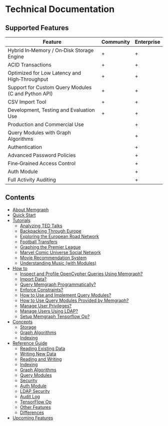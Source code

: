 # Technical Documentation

## Supported Features

Feature                                               | Community | Enterprise
------------------------------------------------------|-----------|-----------
Hybrid In&#8209;Memory / On&#8209;Disk Storage Engine |     +     |     +
ACID Transactions                                     |     +     |     +
Optimized for Low Latency and High&#8209;Throughput   |     +     |     +
Support for Custom Query Modules (C and Python API)   |     +     |     +
CSV Import Tool                                       |     +     |     +
Development, Testing and Evaluation Use               |     +     |     +
Production and Commercial Use                         |           |     +
Query Modules with Graph Algorithms                   |           |     +
Authentication                                        |           |     +
Advanced Password Policies                            |           |     +
Fine&#8209;Grained Access Control                     |           |     +
Auth Module                                           |           |     +
Full Activity Auditing                                |           |     +

[//]: # (When adding a new documentation file, please add it to the list)

## Contents

  * [About Memgraph](#about-memgraph)
  * [Quick Start](quick-start.md)
  * [Tutorials](tutorials/tutorials.md)
    * [Analyzing TED Talks](tutorials/analyzing-TED-talks.md)
    * [Backpacking Through Europe](tutorials/backpacking-through-europe.md)
    * [Exploring the European Road Network](tutorials/exploring-the-european-road-network.md)
    * [Football Transfers](football-transfers.md)
    * [Graphing the Premier League](tutorials/graphing-the-premier-league.md)
    * [Marvel Comic Universe Social Network](tutorials/marvel-universe.md)
    * [Movie Recommendation System](tutorials/movie-recommendation.md)
    * [Understanding Music (with Modules)](tutorials/understanding-music-with-modules.md)
  * [How to](how_to_guides/how-to-guides-overview.md)
    * [Inspect and Profile OpenCypher Queries Using Memgraph?](how_to_guides/explain-profile.md)
    * [Import Data?](how_to_guides/import-data.md)
    * [Query Memgraph Programmatically?](how_to_guides/query-memgraph-programmatically.md)
    * [Enforce Constraints?](how_to_guides/enforce-constraints.md)
    * [How to Use and Implement Query Modules?](how_to_guides/use-and-implement-query-modules.md)
    * [How to Use Query Modules Provided by Memgraph?](how_to_guides/use-query-modules-provided-by-memgraph.md)
    * [Manage User Privileges?](how_to_guides/manage-user-privileges.md)
    * [Manage Users Using LDAP?](how_to_guides/manage-users-using-ldap.md)
    * [Setup Memgraph Tensorflow Op?](how_to_guides/tensorflow-setup.md)
  * [Concepts](concepts/concepts-overview.md)
    * [Storage](concepts/storage.md)
    * [Graph Algorithms](concepts/graph-algorithms.md)
    * [Indexing](concepts/indexing.md)
  * [Reference Guide](reference_guide/reference-overview.md)
    * [Reading Existing Data](reference_guide/reading-existing-data.md)
    * [Writing New Data](reference_guide/writing-new-data.md)
    * [Reading and Writing](reference_guide/reading-and-writing.md)
    * [Indexing](reference_guide/indexing.md)
    * [Graph Algorithms](reference_guide/graph-algorithms.md)
    * [Query Modules](reference_guide/query_modules/query-modules.md)
    * [Security](reference_guide/security.md)
    * [Auth Module](reference_guide/auth-module.md)
    * [LDAP Security](reference_guide/ldap-security.md)
    * [Audit Log](reference_guide/audit-log.md)
    * [TensorFlow Op](reference_guide/tensorflow.md)
    * [Other Features](reference_guide/other-features.md)
    * [Differences](reference_guide/differences.md)
  * [Upcoming Features](upcoming-features.md)

[//]: # (Nothing should go below the contents section)
